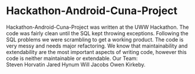 Hackathon-Android-Cuna-Project
==============================

Hackathon-Android-Cuna-Project was written at the UWW Hackathon. The code was fairly clean until the SQL kept throwing exceptions. Following the SQL problems we were scrambling to get a working product. The code is very messy and needs major refactoring. We know that maintainability and extendability are the most important aspects of writing code, however this code is neither maintainable or extendable.
Our Team:  
Steven Horvatin
Jared Hynum
Will Jacobs
Owen Kirkeby.                    
